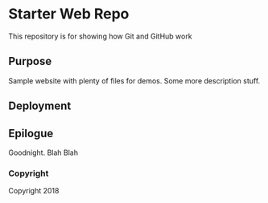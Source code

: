 # Starter Web Repo

This repository is for showing how Git and GitHub work

## Purpose

Sample website with plenty of files for demos.  Some more description stuff.

## Deployment

## Epilogue

Goodnight. Blah Blah

### Copyright

Copyright 2018